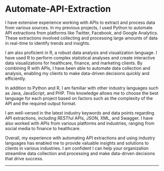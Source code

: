 # Automate-API-Extraction

I have extensive experience working with APIs to extract and process data from various sources. In my previous projects, I used Python to automate API extractions from platforms like Twitter, Facebook, and Google Analytics. These extractions involved collecting and processing large amounts of data in real-time to identify trends and insights.

I am also proficient in R, a robust data analysis and visualization language. I have used R to perform complex statistical analyses and create interactive data visualizations for healthcare, finance, and marketing clients. By combining R with APIs, I have been able to automate data collection and analysis, enabling my clients to make data-driven decisions quickly and efficiently.

In addition to Python and R, I am familiar with other industry languages such as Java, JavaScript, and PHP. This knowledge allows me to choose the best language for each project based on factors such as the complexity of the API and the required output format.

I am well-versed in the latest industry keywords and data points regarding API extractions, including RESTful APIs, JSON, XML, and Swagger. I have also worked with APIs from various platforms and industries, ranging from social media to finance to healthcare.

Overall, my experience with automating API extractions and using industry languages has enabled me to provide valuable insights and solutions to clients in various industries. I am confident I can help your organization streamline data collection and processing and make data-driven decisions that drive success.

---


